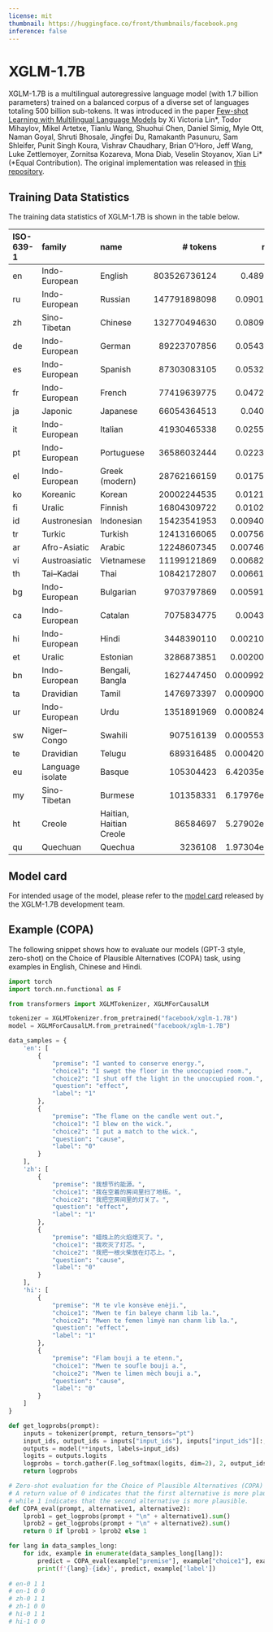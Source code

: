 ```yaml
---
license: mit
thumbnail: https://huggingface.co/front/thumbnails/facebook.png
inference: false
---
```


# XGLM-1.7B

XGLM-1.7B is a multilingual autoregressive language model (with 1.7 billion parameters) trained on a balanced corpus of a diverse set of languages totaling 500 billion sub-tokens. It was introduced in the paper [Few-shot Learning with Multilingual Language Models](https://arxiv.org/abs/2112.10668) by Xi Victoria Lin\*, Todor Mihaylov, Mikel Artetxe, Tianlu Wang, Shuohui Chen, Daniel Simig, Myle Ott, Naman Goyal, Shruti Bhosale, Jingfei Du, Ramakanth Pasunuru, Sam Shleifer, Punit Singh Koura, Vishrav Chaudhary, Brian O'Horo, Jeff Wang, Luke Zettlemoyer, Zornitsa Kozareva, Mona Diab, Veselin Stoyanov, Xian Li\* (\*Equal Contribution). The original implementation was released in [this repository](https://github.com/pytorch/fairseq/tree/main/examples/xglm).

## Training Data Statistics

The training data statistics of XGLM-1.7B is shown in the table below.

| ISO-639-1| family          | name                    |  # tokens    |       ratio |   ratio w/ lowRes upsampling |
|:--------|:-----------------|:------------------------|-------------:|------------:|-------------:|
| en      | Indo-European    | English                 | 803526736124 | 0.489906    |       0.3259 |
| ru      | Indo-European    | Russian                 | 147791898098 | 0.0901079   |       0.0602 |
| zh      | Sino-Tibetan     | Chinese                 | 132770494630 | 0.0809494   |       0.0483 |
| de      | Indo-European    | German                  |  89223707856 | 0.0543992   |       0.0363 |
| es      | Indo-European    | Spanish                 |  87303083105 | 0.0532282   |       0.0353 |
| fr      | Indo-European    | French                  |  77419639775 | 0.0472023   |       0.0313 |
| ja      | Japonic          | Japanese                |  66054364513 | 0.040273    |       0.0269 |
| it      | Indo-European    | Italian                 |  41930465338 | 0.0255648   |       0.0171 |
| pt      | Indo-European    | Portuguese              |  36586032444 | 0.0223063   |       0.0297 |
| el      | Indo-European    | Greek (modern)          |  28762166159 | 0.0175361   |       0.0233 |
| ko      | Koreanic         | Korean                  |  20002244535 | 0.0121953   |       0.0811 |
| fi      | Uralic           | Finnish                 |  16804309722 | 0.0102455   |       0.0681 |
| id      | Austronesian     | Indonesian              |  15423541953 | 0.00940365  |       0.0125 |
| tr      | Turkic           | Turkish                 |  12413166065 | 0.00756824  |       0.0101 |
| ar      | Afro-Asiatic     | Arabic                  |  12248607345 | 0.00746791  |       0.0099 |
| vi      | Austroasiatic    | Vietnamese              |  11199121869 | 0.00682804  |       0.0091 |
| th      | Tai–Kadai        | Thai                    |  10842172807 | 0.00661041  |       0.044  |
| bg      | Indo-European    | Bulgarian               |   9703797869 | 0.00591635  |       0.0393 |
| ca      | Indo-European    | Catalan                 |   7075834775 | 0.0043141   |       0.0287 |
| hi      | Indo-European    | Hindi                   |   3448390110 | 0.00210246  |       0.014  |
| et      | Uralic           | Estonian                |   3286873851 | 0.00200399  |       0.0133 |
| bn      | Indo-European    | Bengali, Bangla         |   1627447450 | 0.000992245 |       0.0066 |
| ta      | Dravidian        | Tamil                   |   1476973397 | 0.000900502 |       0.006  |
| ur      | Indo-European    | Urdu                    |   1351891969 | 0.000824241 |       0.0055 |
| sw      | Niger–Congo      | Swahili                 |    907516139 | 0.000553307 |       0.0037 |
| te      | Dravidian        | Telugu                  |    689316485 | 0.000420272 |       0.0028 |
| eu      | Language isolate | Basque                  |    105304423 | 6.42035e-05 |       0.0043 |
| my      | Sino-Tibetan     | Burmese                 |    101358331 | 6.17976e-05 |       0.003  |
| ht      | Creole           | Haitian, Haitian Creole |     86584697 | 5.27902e-05 |       0.0035 |
| qu      | Quechuan         | Quechua                 |      3236108 | 1.97304e-06 |       0.0001 |

## Model card

For intended usage of the model, please refer to the [model card](https://github.com/pytorch/fairseq/blob/main/examples/xglm/model_card.md) released by the XGLM-1.7B development team. 

## Example (COPA)
The following snippet shows how to evaluate our models (GPT-3 style, zero-shot) on the Choice of Plausible Alternatives (COPA) task, using examples in English, Chinese and Hindi.

```python
import torch
import torch.nn.functional as F

from transformers import XGLMTokenizer, XGLMForCausalLM

tokenizer = XGLMTokenizer.from_pretrained("facebook/xglm-1.7B")
model = XGLMForCausalLM.from_pretrained("facebook/xglm-1.7B")

data_samples = {
    'en': [
        {
            "premise": "I wanted to conserve energy.",
            "choice1": "I swept the floor in the unoccupied room.",
            "choice2": "I shut off the light in the unoccupied room.",
            "question": "effect",
            "label": "1"
        },
        {
            "premise": "The flame on the candle went out.",
            "choice1": "I blew on the wick.",
            "choice2": "I put a match to the wick.",
            "question": "cause",
            "label": "0"
        }
    ],
    'zh': [
        {
            "premise": "我想节约能源。",
            "choice1": "我在空着的房间里扫了地板。",
            "choice2": "我把空房间里的灯关了。",
            "question": "effect",
            "label": "1"
        },
        {
            "premise": "蜡烛上的火焰熄灭了。",
            "choice1": "我吹灭了灯芯。",
            "choice2": "我把一根火柴放在灯芯上。",
            "question": "cause",
            "label": "0"
        }
    ],
    'hi': [
        {
            "premise": "M te vle konsève enèji.",
            "choice1": "Mwen te fin baleye chanm lib la.",
            "choice2": "Mwen te femen limyè nan chanm lib la.",
            "question": "effect",
            "label": "1"
        },
        {
            "premise": "Flam bouji a te etenn.",
            "choice1": "Mwen te soufle bouji a.",
            "choice2": "Mwen te limen mèch bouji a.",
            "question": "cause",
            "label": "0"
        }
    ]
}

def get_logprobs(prompt):
    inputs = tokenizer(prompt, return_tensors="pt")
    input_ids, output_ids = inputs["input_ids"], inputs["input_ids"][:, 1:]
    outputs = model(**inputs, labels=input_ids)
    logits = outputs.logits
    logprobs = torch.gather(F.log_softmax(logits, dim=2), 2, output_ids.unsqueeze(2))
    return logprobs

# Zero-shot evaluation for the Choice of Plausible Alternatives (COPA) task.
# A return value of 0 indicates that the first alternative is more plausible,
# while 1 indicates that the second alternative is more plausible.
def COPA_eval(prompt, alternative1, alternative2):
    lprob1 = get_logprobs(prompt + "\n" + alternative1).sum()
    lprob2 = get_logprobs(prompt + "\n" + alternative2).sum()
    return 0 if lprob1 > lprob2 else 1

for lang in data_samples_long:
    for idx, example in enumerate(data_samples_long[lang]):
        predict = COPA_eval(example["premise"], example["choice1"], example["choice2"])
        print(f'{lang}-{idx}', predict, example['label'])
        
# en-0 1 1
# en-1 0 0
# zh-0 1 1
# zh-1 0 0
# hi-0 1 1
# hi-1 0 0
```